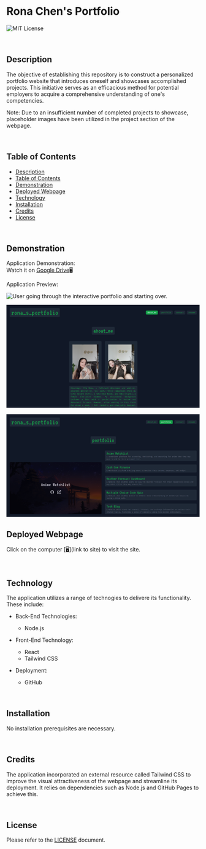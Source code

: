 # Rona Chen's Portfolio

![MIT License](https://img.shields.io/badge/license-MIT%20License-black.svg)

<br>

## Description

The objective of establishing this repository is to construct a personalized portfolio website that introduces oneself and showcases accomplished projects. This initiative serves as an efficacious method for potential employers to acquire a comprehensive understanding of one's competencies.

Note: Due to an insufficient number of completed projects to showcase, placeholder images have been utilized in the project section of the webpage.

<br>

## Table of Contents

- [Description](#description)
- [Table of Contents](#table-of-contents)
- [Demonstration](#demonstration)
- [Deployed Webpage](#deployed-webpage)
- [Technology](#technology)
- [Installation](#installation)
- [Credits](#credits)
- [License](#license)

<br>

## Demonstration

Application Demonstration:\
Watch it on [Google Drive](https://drive.google.com/file/d/1TRapgaW_znpTEbq26EEXu-BQnWKEBvnV/view)🖥️

Application Preview:

![User going through the interactive portfolio and starting over.](gif)

![Homepage of the portfolio on a desktop.](./public/images/P1.png)

![Homepage of the portfolio on a phone.](./public/images/P2.png)

## Deployed Webpage

Click on the computer [🖥️](link to site) to visit the site.

<br>

## Technology

The application utilizes a range of technogies to delivere its functionality. These include:

- Back-End Technologies:

  - Node.js

- Front-End Technology:

  - React
  - Tailwind CSS

- Deployment:

  - GitHub

<br>

## Installation

No installation prerequisites are necessary.

<br>

## Credits

The application incorporated an external resource called Tailwind CSS to improve the visual attractiveness of the webpage and streamline its deployment. It relies on dependencies such as Node.js and GitHub Pages to achieve this.

<br>

## License

Please refer to the [LICENSE](https://github.com/ronachen99/portfolio/blob/main/LICENSE) document.
